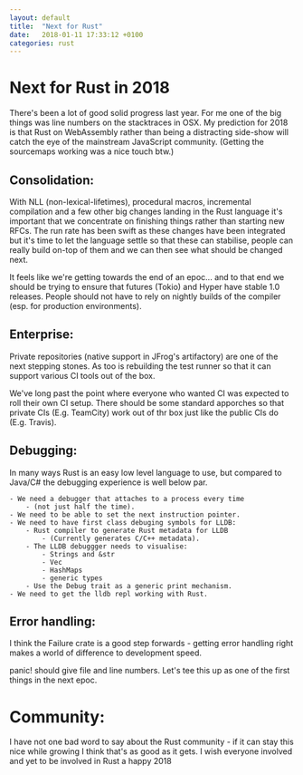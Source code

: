 ```yaml
---
layout: default
title:  "Next for Rust"
date:   2018-01-11 17:33:12 +0100
categories: rust
---
```


# Next for Rust in 2018

There's been a lot of good solid progress last year. For me one of the big things was line numbers on the stacktraces in OSX. My prediction for 2018 is that Rust on WebAssembly rather than being a distracting side-show will catch the eye of the mainstream JavaScript community. (Getting the sourcemaps working was a nice touch btw.) 

## Consolidation:

With NLL (non-lexical-lifetimes), procedural macros, incremental compilation and a few other big changes landing in the Rust language it's important that we concentrate on finishing things rather than starting new RFCs. The run rate has been swift as these changes have been integrated but it's time to let the language settle so that these can stabilise, people can really build on-top of them and we can then see what should be changed next. 

It feels like we're getting towards the end of an epoc... and to that end we should be trying to ensure that futures (Tokio) and Hyper have stable 1.0 releases. People should not have to rely on nightly builds of the compiler (esp. for production environments).

## Enterprise:

Private repositories (native support in JFrog's artifactory) are one of the next stepping stones. As too is rebuilding the test runner so that it can support various CI tools out of the box. 

We've long past the point where everyone who wanted CI was expected to roll their own CI setup. There should be some standard apporches so that private CIs (E.g. TeamCity) work out of thr box just like the public CIs do (E.g. Travis).

## Debugging:

In many ways Rust is an easy low level language to use, but compared to Java/C# the debugging experience is well below par.
 
	- We need a debugger that attaches to a process every time 
		- (not just half the time). 
	- We need to be able to set the next instruction pointer. 
	- We need to have first class debuging symbols for LLDB: 
		- Rust compiler to generate Rust metadata for LLDB 
			- (Currently generates C/C++ metadata). 
		- The LLDB debuggger needs to visualise:
			- Strings and &str
			- Vec
			- HashMaps 
			- generic types 
		- Use the Debug trait as a generic print mechanism. 
	- We need to get the lldb repl working with Rust.

## Error handling:

I think the Failure crate is a good step forwards - getting error handling right makes a world of difference to development speed.

panic! should give file and line numbers. Let's tee this up as one of the first things in the next epoc.

# Community:

I have not one bad word to say about the Rust community - if it can stay this nice while growing I think that's as good as it gets. I wish everyone involved and yet to be involved in Rust a happy 2018

